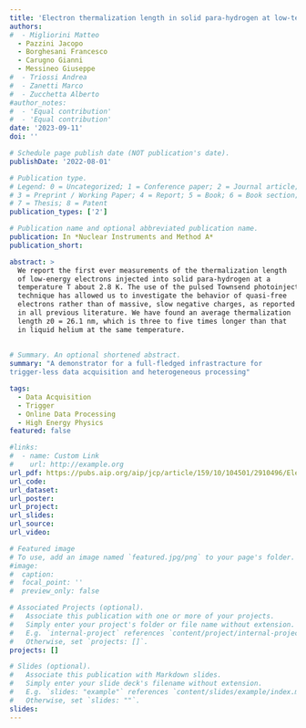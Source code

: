 ```yaml
---
title: 'Electron thermalization length in solid para-hydrogen at low-temperature'
authors:
#  - Migliorini Matteo
  - Pazzini Jacopo
  - Borghesani Francesco
  - Carugno Gianni
  - Messineo Giuseppe
#  - Triossi Andrea
#  - Zanetti Marco
#  - Zucchetta Alberto
#author_notes:
#  - 'Equal contribution'
#  - 'Equal contribution'
date: '2023-09-11'
doi: ''

# Schedule page publish date (NOT publication's date).
publishDate: '2022-08-01'

# Publication type.
# Legend: 0 = Uncategorized; 1 = Conference paper; 2 = Journal article;
# 3 = Preprint / Working Paper; 4 = Report; 5 = Book; 6 = Book section;
# 7 = Thesis; 8 = Patent
publication_types: ['2']

# Publication name and optional abbreviated publication name.
publication: In *Nuclear Instruments and Method A*
publication_short: 

abstract: >
  We report the first ever measurements of the thermalization length
  of low-energy electrons injected into solid para-hydrogen at a
  temperature T about 2.8 K. The use of the pulsed Townsend photoinjection
  technique has allowed us to investigate the behavior of quasi-free
  electrons rather than of massive, slow negative charges, as reported
  in all previous literature. We have found an average thermalization
  length z0 = 26.1 nm, which is three to five times longer than that
  in liquid helium at the same temperature.
  
  
# Summary. An optional shortened abstract.
summary: "A demonstrator for a full-fledged infrastracture for
trigger-less data acquisition and heterogeneous processing"

tags:
  - Data Acquisition
  - Trigger
  - Online Data Processing
  - High Energy Physics
featured: false

#links:
#  - name: Custom Link
#    url: http://example.org
url_pdf: https://pubs.aip.org/aip/jcp/article/159/10/104501/2910496/Electron-thermalization-length-in-solid-para
url_code:
url_dataset:
url_poster: 
url_project:
url_slides:
url_source:
url_video:

# Featured image
# To use, add an image named `featured.jpg/png` to your page's folder.
#image:
#  caption:
#  focal_point: ''
#  preview_only: false

# Associated Projects (optional).
#   Associate this publication with one or more of your projects.
#   Simply enter your project's folder or file name without extension.
#   E.g. `internal-project` references `content/project/internal-project/index.md`.
#   Otherwise, set `projects: []`.
projects: []

# Slides (optional).
#   Associate this publication with Markdown slides.
#   Simply enter your slide deck's filename without extension.
#   E.g. `slides: "example"` references `content/slides/example/index.md`.
#   Otherwise, set `slides: ""`.
slides:
---
```



